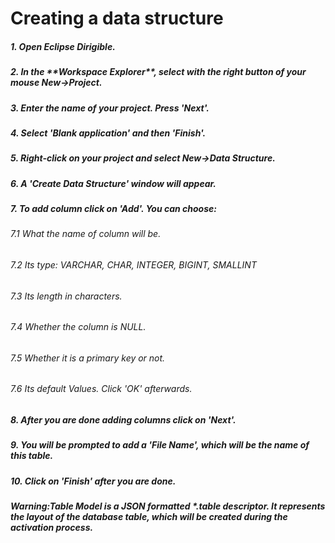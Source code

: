 <h1>Creating a data structure</h1>
<h5>1. Open Eclipse Dirigible.</h5>
<h5>2. In the **Workspace Explorer**, select with the right button of your mouse New->Project.</h5>
<h5>3. Enter the name of your project. Press 'Next'.</h5>
<h5>4. Select 'Blank application' and then 'Finish'.</h5>
<h5>5. Right-click on your project and select New->Data Structure.</h5>
<h5>6. A 'Create Data Structure' window will appear.</h5>
<h5>7. To add column click on 'Add'. You can choose:</h5>
  <h6>7.1 What the name of column will be.</h6>
  <h6>7.2 Its type: VARCHAR, CHAR, INTEGER, BIGINT, SMALLINT</h6>
  <h6>7.3 Its length in characters.</h6>
  <h6>7.4 Whether the column is NULL.</h6>
  <h6>7.5 Whether it is a primary key or not.</h6>
  <h6>7.6 Its default Values. Click 'OK' afterwards.</h6>
<h5>8. After you are done adding columns click on 'Next'.</h5>
<h5>9. You will be prompted to add a 'File Name', which will be the name of this table.</h5>
<h5>10. Click on 'Finish' after you are done.</h5>

<h5>Warning:Table Model is a JSON formatted *.table descriptor. It represents the layout of the database table, which will be created during the activation process.</h5>
